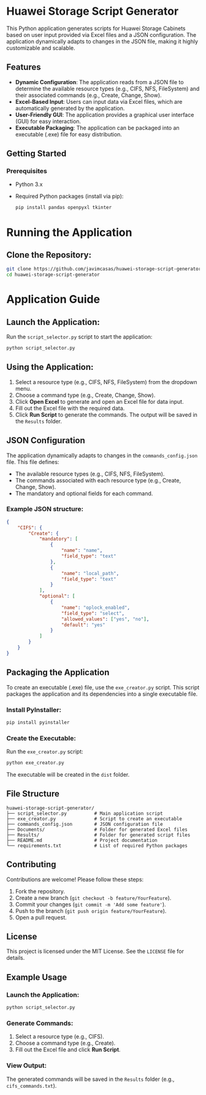 # Huawei Storage Script Generator

This Python application generates scripts for Huawei Storage Cabinets based on user input provided via Excel files and a JSON configuration. The application dynamically adapts to changes in the JSON file, making it highly customizable and scalable.

## Features

- **Dynamic Configuration**: The application reads from a JSON file to determine the available resource types (e.g., CIFS, NFS, FileSystem) and their associated commands (e.g., Create, Change, Show).
- **Excel-Based Input**: Users can input data via Excel files, which are automatically generated by the application.
- **User-Friendly GUI**: The application provides a graphical user interface (GUI) for easy interaction.
- **Executable Packaging**: The application can be packaged into an executable (.exe) file for easy distribution.

## Getting Started

### Prerequisites

- Python 3.x
- Required Python packages (install via pip):

  ```bash
  pip install pandas openpyxl tkinter

# Running the Application

## Clone the Repository:

```bash
git clone https://github.com/javimcasas/huawei-storage-script-generator.git
cd huawei-storage-script-generator
```

# Application Guide

## Launch the Application:
Run the `script_selector.py` script to start the application:

```bash
python script_selector.py
```

## Using the Application:
1. Select a resource type (e.g., CIFS, NFS, FileSystem) from the dropdown menu.
2. Choose a command type (e.g., Create, Change, Show).
3. Click **Open Excel** to generate and open an Excel file for data input.
4. Fill out the Excel file with the required data.
5. Click **Run Script** to generate the commands. The output will be saved in the `Results` folder.

## JSON Configuration
The application dynamically adapts to changes in the `commands_config.json` file. This file defines:

- The available resource types (e.g., CIFS, NFS, FileSystem).
- The commands associated with each resource type (e.g., Create, Change, Show).
- The mandatory and optional fields for each command.

### Example JSON structure:
```json
{
    "CIFS": {
        "Create": {
            "mandatory": [
                {
                    "name": "name",
                    "field_type": "text"
                },
                {
                    "name": "local_path",
                    "field_type": "text"
                }
            ],
            "optional": [
                {
                    "name": "oplock_enabled",
                    "field_type": "select",
                    "allowed_values": ["yes", "no"],
                    "default": "yes"
                }
            ]
        }
    }
}
```

## Packaging the Application
To create an executable (.exe) file, use the `exe_creator.py` script. This script packages the application and its dependencies into a single executable file.

### Install PyInstaller:
```bash
pip install pyinstaller
```

### Create the Executable:
Run the `exe_creator.py` script:

```bash
python exe_creator.py
```

The executable will be created in the `dist` folder.

## File Structure
```
huawei-storage-script-generator/
├── script_selector.py          # Main application script
├── exe_creator.py              # Script to create an executable
├── commands_config.json        # JSON configuration file
├── Documents/                  # Folder for generated Excel files
├── Results/                    # Folder for generated script files
├── README.md                   # Project documentation
└── requirements.txt            # List of required Python packages
```

## Contributing
Contributions are welcome! Please follow these steps:

1. Fork the repository.
2. Create a new branch (`git checkout -b feature/YourFeature`).
3. Commit your changes (`git commit -m 'Add some feature'`).
4. Push to the branch (`git push origin feature/YourFeature`).
5. Open a pull request.

## License
This project is licensed under the MIT License. See the `LICENSE` file for details.

## Example Usage

### Launch the Application:
```bash
python script_selector.py
```

### Generate Commands:
1. Select a resource type (e.g., CIFS).
2. Choose a command type (e.g., Create).
3. Fill out the Excel file and click **Run Script**.

### View Output:
The generated commands will be saved in the `Results` folder (e.g., `cifs_commands.txt`).
